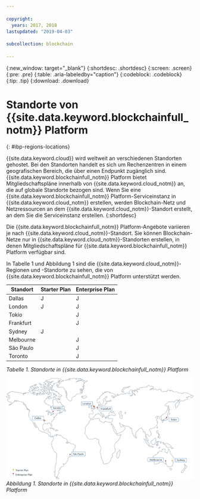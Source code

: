 ```yaml
---

copyright:
  years: 2017, 2018
lastupdated: "2019-04-03"

subcollection: blockchain

---
```


{:new_window: target="_blank"}
{:shortdesc: .shortdesc}
{:screen: .screen}
{:pre: .pre}
{:table: .aria-labeledby="caption"}
{:codeblock: .codeblock}
{:tip: .tip}
{:download: .download}


# Standorte von {{site.data.keyword.blockchainfull_notm}} Platform
{: #ibp-regions-locations}

{{site.data.keyword.cloud}} wird weltweit an verschiedenen Standorten gehostet. Bei den Standorten handelt es sich um Rechenzentren in einem geografischen Bereich, die über einen Endpunkt zugänglich sind. {{site.data.keyword.blockchainfull_notm}} Platform bietet Mitgliedschaftspläne innerhalb von {{site.data.keyword.cloud_notm}} an, die auf globale Standorte bezogen sind. Wenn Sie eine {{site.data.keyword.blockchainfull_notm}} Platform-Serviceinstanz in {{site.data.keyword.cloud_notm}} erstellen, werden Blockchain-Netz und Netzressourcen an dem {{site.data.keyword.cloud_notm}}-Standort erstellt, an dem Sie die Serviceinstanz erstellen.
{:shortdesc}

Die {{site.data.keyword.blockchainfull_notm}} Platform-Angebote variieren je nach {{site.data.keyword.cloud_notm}}-Standort. Sie können Blockchain-Netze nur in {{site.data.keyword.cloud_notm}}-Standorten erstellen, in denen Mitgliedschaftspläne für {{site.data.keyword.blockchainfull_notm}} Platform verfügbar sind.

In Tabelle 1 und Abbildung 1 sind die {{site.data.keyword.cloud_notm}}-Regionen und -Standorte zu sehen, die von {{site.data.keyword.blockchainfull_notm}} Platform unterstützt werden.

| Standort | Starter Plan | Enterprise Plan |
|--------|----------|----------|
| Dallas | J | J |
| London | J | J |
| Tokio |  | J |
| Frankfurt |  | J |
| Sydney | J |  |
| Melbourne |  | J |
| São Paulo |  | J |
| Toronto |  | J |

_Tabelle 1. Standorte in {{site.data.keyword.blockchainfull_notm}} Platform_


![{{site.data.keyword.blockchainfull_notm}} Platform-Standorte](../images/ibp_regions.png "{{site.data.keyword.blockchainfull_notm}} Platform locations")  
_Abbildung 1. Standorte in {{site.data.keyword.blockchainfull_notm}} Platform_
